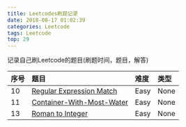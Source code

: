 ```yaml
---
title: Leetcodes刷题记录
date: 2018-08-17 01:02:39
categories: Leetcode
tags: Leetcode
top: 29
---
```

记录自己刷Leetcode的题目(刷题时间，题目，解答)

| 序号 | 题目                                                                  | 难度 | 类型 |
| :--- | :-------------------------------------------------------------------- | :--- | :--- |
| 10   | [Regular Expression Match](../Leetcode-10-Regular-Expression-Match/)   | Easy | None |
| 11   | [Container-With-Most-Water](../Leetcode-11-Container-With-Most-Water/) | Easy | None |
| 13   | [Roman to Integer](../Leetcode-13-Roman-to-Integer/)                   | Easy | None |